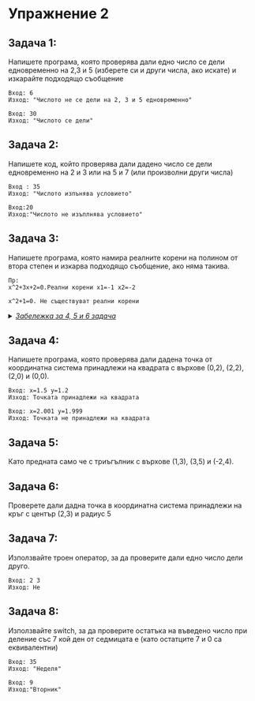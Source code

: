 # Упражнение 2

## Задача 1:

Напишете програма, която проверява дали едно число се дели едновременно на 2,3 и 5 (изберете си и други числа, ако искате) и изкарайте подходящо съобщение

```
Вход: 6
Изход: "Числото не се дели на 2, 3 и 5 едновременно"

Вход: 30
Изход: "Числото се дели"

```
## Задача 2:

Напишете код, който проверява дали дадено число се дели едновременно на 2 и 3 или на 5 и 7 (или произволни други числа)

```
Вход : 35
Изход: "Числото изпънява условието"

Вход:20
Изход:"Числото не изъплнява условието"

```
## Задача 3:

Напишете програма, която намира реалните корени на полином от втора степен и изкарва подходящо съобщение, ако няма такива.

```
Пр:
х^2+3x+2=0.Реални корени х1=-1 х2=-2

x^2+1=0. Не съществуват реални корени
```

<details><summary><i><u>Забележка за 4, 5 и 6 задача</u></i></summary>
&nbsp;&nbsp;&nbsp;&nbsp;&nbsp;Внимавайте какъв тип данни използвате </details>

## Задача 4:
Напишете програма, която проверява дали дадена точка от  координатна система принадлежи на квадрата с върхове (0,2), (2,2), (2,0) и (0,0).

```
Вход: х=1.5 у=1.2
Изход: Точката принадлежи на квадрата

Вход: х=2.001 у=1.999
Изход: Точката не принадлежи на квадрата
```

## Задача 5:

Като предната само че с триъгълник с върхове (1,3), (3,5) и (-2,4).

## Задача 6:

Проверете дали дадна точка в координатна система принадлежи на кръг с център (2,3)
и радиус 5

## Задача 7:
Използвайте троен оператор, за да проверите дали едно число дели друго.

```
Вход: 2 3
Изход: Не
```
## Задача 8:
Използвайте switch, за да проверите остатъка на въведено число при  деление със 7 кой ден от седмицата е (като остатците 7 и 0 са еквивалентни)

```
Вход: 35
Изход: "Неделя"

Вход: 9
Изход:"Вторник"
```

